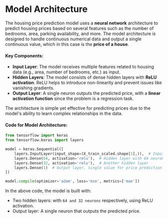 # Model Architecture

The housing price prediction model uses a **neural network** architecture to predict housing prices based on several features such as the number of bedrooms, area, parking availability, and more. The model architecture is designed to handle continuous numerical data and output a single continuous value, which in this case is the **price of a house**.

#### Key Components:
- **Input Layer**: The model receives multiple features related to housing data (e.g., area, number of bedrooms, etc.) as input.
- **Hidden Layers**: The model consists of dense hidden layers with **ReLU activation**. ReLU helps to introduce non-linearity and prevent issues like vanishing gradients.
- **Output Layer**: A single neuron outputs the predicted price, with a **linear activation function** since the problem is a regression task.

The architecture is simple yet effective for predicting prices due to the model's ability to learn complex relationships in the data.

#### Code for Model Architecture:
```python
from tensorflow import keras
from tensorflow.keras import layers

model = keras.Sequential([
    layers.InputLayer(input_shape=(X_train_scaled.shape[1],)),  # Input layer
    layers.Dense(64, activation='relu'),  # Hidden layer with 64 neurons
    layers.Dense(32, activation='relu'),  # Another hidden layer
    layers.Dense(1)  # Output layer, single value for price prediction
])

model.compile(optimizer='adam', loss='mse', metrics=['mae'])
```
In the above code, the model is built with:
- Two hidden layers: with `64 and 32 neurons` respectively, using ReLU activation.
- Output layer: A single neuron that outputs the predicted price.